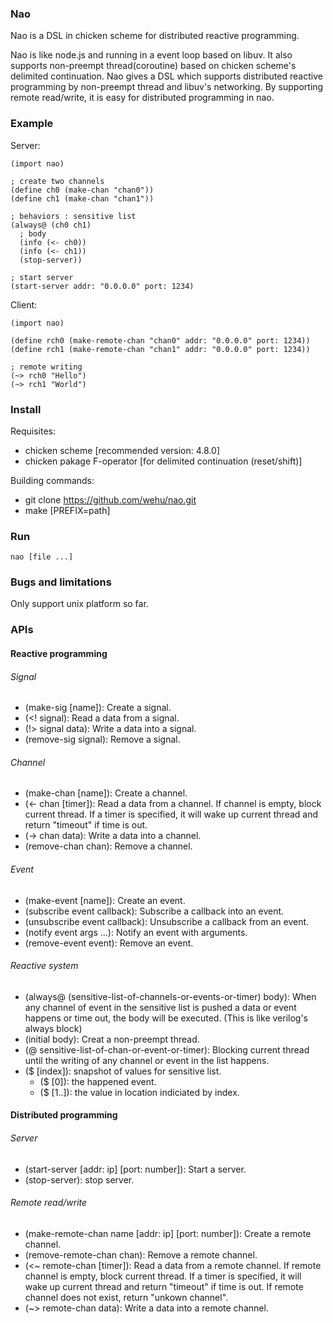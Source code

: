### Nao

Nao is a DSL in chicken scheme for distributed reactive programming.

Nao is like node.js and running in a event loop based on libuv. 
It also supports non-preempt thread(coroutine) based on chicken scheme's delimited continuation.
Nao gives a DSL which supports distributed reactive programming by non-preempt thread and libuv's networking.
By supporting remote read/write, it is easy for distributed programming in nao.

### Example

Server:

	(import nao)

	; create two channels
	(define ch0 (make-chan "chan0"))
	(define ch1 (make-chan "chan1"))

	; behaviors : sensitive list
	(always@ (ch0 ch1)
	  ; body
	  (info (<- ch0))
	  (info (<- ch1))
	  (stop-server))

	; start server
	(start-server addr: "0.0.0.0" port: 1234)

Client:

	(import nao)

	(define rch0 (make-remote-chan "chan0" addr: "0.0.0.0" port: 1234))
	(define rch1 (make-remote-chan "chan1" addr: "0.0.0.0" port: 1234))

	; remote writing
	(~> rch0 "Hello")
	(~> rch1 "World")

### Install

Requisites:

* chicken scheme [recommended version: 4.8.0]
* chicken pakage F-operator [for delimited continuation (reset/shift)]

Building commands:

* git clone https://github.com/wehu/nao.git
* make [PREFIX=path]

### Run

	nao [file ...]

### Bugs and limitations

Only support unix platform so far.

### APIs

#### Reactive programming

###### Signal

* (make-sig [name]): Create a signal.
* (<! signal): Read a data from a signal.
* (!> signal data): Write a data into a signal.
* (remove-sig signal): Remove a signal.

###### Channel

* (make-chan [name]): Create a channel.
* (<- chan [timer]): Read a data from a channel. If channel is empty, block current thread.
If a timer is specified, it will wake up current thread and return "timeout" if time is out.
* (-> chan data): Write a data into a channel.
* (remove-chan chan): Remove a channel.

###### Event

* (make-event [name]): Create an event.
* (subscribe event callback): Subscribe a callback into an event.
* (unsubscribe event callback): Unsubscribe a callback from an event.
* (notify event args ...): Notify an event with arguments.
* (remove-event event): Remove an event.

###### Reactive system

* (always@ (sensitive-list-of-channels-or-events-or-timer) body): When any channel of event in the sensitive list is pushed a data or
event happens or time out, the body will be executed. (This is like verilog's always block)
* (initial body): Creat a non-preempt thread.
* (@ sensitive-list-of-chan-or-event-or-timer): Blocking current thread until the writing of any channel or event in the list happens.
* ($ [index]): snapshot of values for sensitive list.
  * ($ [0]): the happened event.
  * ($ [1..]): the value in location indiciated by index. 

#### Distributed programming

###### Server

* (start-server [addr: ip] [port: number]): Start a server.
* (stop-server): stop server.

###### Remote read/write

* (make-remote-chan name [addr: ip] [port: number]): Create a remote channel.
* (remove-remote-chan chan): Remove a remote channel.
* (<~ remote-chan [timer]): Read a data from a remote channel. 
If remote channel is empty, block current thread.
If a timer is specified, it will wake up current thread and return "timeout" if time is out. 
If remote channel does not exist, return "unkown channel".
* (~> remote-chan data): Write a data into a remote channel.


